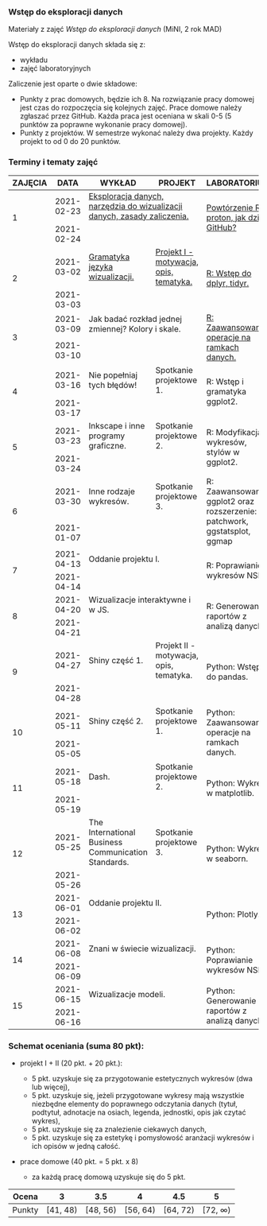 ### Wstęp do eksploracji danych

Materiały z zajęć *Wstęp do eksploracji danych* (MiNI, 2 rok MAD)

Wstęp do eksploracji danych składa się z:

-   wykładu
-   zajęć laboratoryjnych

Zaliczenie jest oparte o dwie składowe:
-   Punkty z prac domowych, będzie ich 8. Na rozwiązanie pracy domowej jest czas do rozpoczęcia się kolejnych zajęć. Prace domowe należy zgłaszać przez GitHub. Każda praca jest oceniana w skali 0-5 (5 punktów za poprawne wykonanie pracy domowej).
-   Punkty z projektów. W semestrze wykonać należy dwa projekty. Każdy projekt to od 0 do 20 punktów.

### Terminy i tematy zajęć 

<table>
<thead>
  <tr>
    <th>ZAJĘCIA</th>
    <th>DATA</th>
    <th>WYKŁAD </th>
    <th>PROJEKT</th>
    <th>LABORATORIUM</th>
    <th>SKŁADOWA</th>
    <th>PUNKTY</th>
  </tr>
</thead>
<tbody>
  <tr>
    <td rowspan="2">1</td>
    <td>2021-02-23</td>
     <td colspan="2"><a href="https://github.com/mini-pw/2021L-ExploratoryDataAnalysis/blob/main/Wyk%C5%82ad/Wstep_do_eksploracji_danych.pdf" target="_blank" rel="noopener noreferrer">Eksploracja danych, narzędzia do wizualizacji danych, zasady zaliczenia.</a></td>
    <td rowspan="2"><a href="https://github.com/mini-pw/2021L-ExploratoryDataAnalysis/blob/main/Laboratoria/Lab_1.R" target="_blank" rel="noopener noreferrer">Powtórzenie R - proton, jak działa GitHub?</a></td>
    <td rowspan="2"></td>
    <td rowspan="2"></td>
  </tr>
  <tr>
    <td>2021-02-24</td>
    <td colspan="2"></td>
  </tr>
  <tr>
    <td rowspan="2">2</td>
    <td>2021-03-02</td>
    <td><a href="https://github.com/mini-pw/2021L-ExploratoryDataAnalysis/blob/main/Wyk%C5%82ad/Gramatyka_jezyka_wizualizacji.pdf" target="_blank" rel="noopener noreferrer">Gramatyka języka wizualizacji.</a></td>
    <td><a href="https://github.com/mini-pw/2021L-ExploratoryDataAnalysis/tree/main/Projekt/Projekt1" target="_blank" rel="noopener noreferrer">Projekt I - motywacja, opis, tematyka.</a></td>
    <td rowspan="2"><a href="https://github.com/mini-pw/2021L-ExploratoryDataAnalysis/blob/main/Laboratoria/Lab_2.R" target="_blank" rel="noopener noreferrer">R: Wstęp do dplyr, tidyr.</a></td>
    <td rowspan="2"></td>
    <td rowspan="2"></td>
  </tr>
  <tr>
    <td>2021-03-03</td>
    <td colspan="2"></td>
  </tr>
  <tr>
    <td rowspan="2">3</td>
    <td>2021-03-09</td>
    <td colspan="2">Jak badać rozkład jednej zmiennej? Kolory i skale.</td>
    <td rowspan="2"><a href="https://github.com/mini-pw/2021L-ExploratoryDataAnalysis/blob/main/Laboratoria/Lab_3.R" target="_blank" rel="noopener noreferrer">R: Zaawansowane operacje na ramkach danych.</a></td>
    <td rowspan="2"><a href="https://github.com/mini-pw/2021L-ExploratoryDataAnalysis/issues/33" target="_blank" rel="noopener noreferrer">PD1</a></td>
    <td rowspan="2">5</td>
  </tr>
  <tr>
    <td>2021-03-10</td>
    <td colspan="2"></td>
  </tr>
  <tr>
    <td rowspan="2">4</td>
    <td>2021-03-16</td>
    <td>Nie popełniaj tych błędów!</td>
    <td>Spotkanie projektowe 1.</td>
    <td rowspan="2">R: Wstęp i gramatyka ggplot2.</td>
    <td rowspan="2">PD2</td>
    <td rowspan="2">5</td>
  </tr>
  <tr>
    <td>2021-03-17</td>
    <td colspan="2"></td>
  </tr>
  <tr>
    <td rowspan="2">5</td>
    <td>2021-03-23</td>
    <td>Inkscape i inne programy graficzne.</td>
    <td>Spotkanie projektowe 2.</td>
    <td rowspan="2">R: Modyfikacja wykresów, stylów w ggplot2.</td>
    <td rowspan="2"></td>
    <td rowspan="2"></td>
  </tr>
  <tr>
    <td>2021-03-24</td>
    <td colspan="2"></td>
  </tr>
  <tr>
    <td rowspan="2">6</td>
    <td>2021-03-30</td>
    <td>Inne rodzaje wykresów.</td>
    <td>Spotkanie projektowe 3.</td>
    <td rowspan="2">R: Zaawansowany ggplot2 oraz rozszerzenie: patchwork, ggstatsplot, ggmap</td>
    <td rowspan="2">PD3 + PD4</td>
    <td rowspan="2">10</td>
  </tr>
  <tr>
    <td>2021-01-07</td>
    <td colspan="2"></td>
  </tr>
  <tr>
    <td rowspan="2">7</td>
    <td>2021-04-13</td>
    <td colspan="2">Oddanie projektu I.</td>
    <td rowspan="2">R: Poprawianie wykresów NSP.</td>
    <td rowspan="2"></td>
    <td rowspan="2"></td>
  </tr>
  <tr>
    <td>2021-04-14</td>
    <td colspan="2"></td>
  </tr>
  <tr>
    <td rowspan="2">8</td>
    <td>2021-04-20</td>
    <td colspan="2">Wizualizacje interaktywne i w JS.</td>
    <td rowspan="2">R: Generowanie raportów z analizą danych.</td>
    <td rowspan="2">Projekt 1</td>
    <td rowspan="2">20</td>
  </tr>
  <tr>
    <td>2021-04-21</td>
    <td colspan="2"></td>
  </tr>
  <tr>
    <td rowspan="2">9</td>
    <td>2021-04-27</td>
    <td>Shiny część 1.</td>
    <td>Projekt II - motywacja, opis, tematyka.</td>
    <td rowspan="2">Python: Wstęp do pandas.</td>
    <td rowspan="2"></td>
    <td rowspan="2"></td>
  </tr>
  <tr>
    <td>2021-04-28</td>
    <td colspan="2"></td>
  </tr>
  <tr>
    <td rowspan="2">10</td>
    <td>2021-05-11</td>
    <td>Shiny część 2.</td>
    <td>Spotkanie projektowe 1.</td>
    <td rowspan="2">Python: Zaawansowane operacje na ramkach danych.</td>
    <td rowspan="2">PD5</td>
    <td rowspan="2">5</td>
  </tr>
  <tr>
    <td>2021-05-05</td>
    <td colspan="2"></td>
  </tr>
  <tr>
    <td rowspan="2">11</td>
    <td>2021-05-18</td>
    <td>Dash.</td>
    <td>Spotkanie projektowe 2.</td>
    <td rowspan="2">Python: Wykresy w matplotlib.</td>
    <td rowspan="2">PD6</td>
    <td rowspan="2">5</td>
  </tr>
  <tr>
    <td>2021-05-19</td>
    <td colspan="2"></td>
  </tr>
  <tr>
    <td rowspan="2">12</td>
    <td>2021-05-25</td>
    <td>The International Business Communication Standards.</td>
    <td>Spotkanie projektowe 3.</td>
    <td rowspan="2">Python: Wykresy w seaborn.</td>
    <td rowspan="2">PD7</td>
    <td rowspan="2">5</td>
  </tr>
  <tr>
    <td>2021-05-26</td>
    <td colspan="2"></td>
  </tr>
  <tr>
    <td rowspan="2">13</td>
    <td>2021-06-01</td>
    <td colspan="2">Oddanie projektu II.</td>
    <td rowspan="2">Python: Plotly.</td>
    <td rowspan="2">PD8</td>
    <td rowspan="2">5</td>
  </tr>
  <tr>
    <td>2021-06-02</td>
    <td colspan="2"></td>
  </tr>
  <tr>
    <td rowspan="2">14</td>
    <td>2021-06-08</td>
    <td colspan="2">Znani w świecie wizualizacji.</td>
    <td rowspan="2">Python: Poprawianie wykresów NSP.</td>
    <td rowspan="2">Projekt 2</td>
    <td rowspan="2">20</td>
  </tr>
  <tr>
    <td>2021-06-09</td>
    <td colspan="2"></td>
  </tr>
  <tr>
    <td rowspan="2">15</td>
    <td>2021-06-15</td>
    <td colspan="2">Wizualizacje modeli.</td>
    <td rowspan="2">Python: Generowanie raportów z analizą danych.</td>
    <td rowspan="2"></td>
    <td rowspan="2"></td>
  </tr>
  <tr>
    <td>2021-06-16</td>
    <td colspan="2"></td>
  </tr>
</tbody>
</table>


### Schemat oceniania (suma 80 pkt):

-  projekt I + II (20 pkt. + 20 pkt.):
	-  5 pkt. uzyskuje się za przygotowanie estetycznych wykresów (dwa lub więcej),
	-  5 pkt. uzyskuje się, jeżeli przygotowane wykresy mają wszystkie niezbędne elementy do poprawnego odczytania danych (tytuł, podtytuł, adnotacje na osiach, legenda, jednostki, opis jak czytać wykres),
	-  5 pkt. uzyskuje się za znalezienie ciekawych danych,
	-  5 pkt. uzyskuje się za estetykę i pomysłowość aranżacji wykresów i ich opisów w jedną całość.

-  prace domowe (40 pkt. = 5 pkt. x 8)
	- za każdą pracę domową uzyskuje się do 5 pkt.
    
    
| Ocena |  3 | 3.5 | 4 | 4.5 | 5 |
|:---:|:---:|:---:|:---:|:---:|:---:|
| Punkty   | [41, 48) | [48, 56) | [56, 64) | [64, 72) | [72, ∞) |
